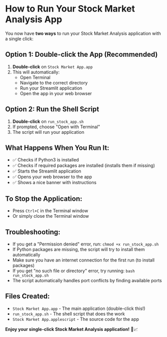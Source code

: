 # How to Run Your Stock Market Analysis App

You now have **two ways** to run your Stock Market Analysis application with a single click:

## Option 1: Double-click the App (Recommended)
1. **Double-click** on `Stock Market App.app` 
2. This will automatically:
   - Open Terminal
   - Navigate to the correct directory
   - Run your Streamlit application
   - Open the app in your web browser

## Option 2: Run the Shell Script
1. **Double-click** on `run_stock_app.sh`
2. If prompted, choose "Open with Terminal"
3. The script will run your application

## What Happens When You Run It:
- ✅ Checks if Python3 is installed
- ✅ Checks if required packages are installed (installs them if missing)
- ✅ Starts the Streamlit application
- ✅ Opens your web browser to the app
- ✅ Shows a nice banner with instructions

## To Stop the Application:
- Press `Ctrl+C` in the Terminal window
- Or simply close the Terminal window

## Troubleshooting:
- If you get a "Permission denied" error, run: `chmod +x run_stock_app.sh`
- If Python packages are missing, the script will try to install them automatically
- Make sure you have an internet connection for the first run (to install packages)
- If you get "no such file or directory" error, try running: `bash run_stock_app.sh`
- The script automatically handles port conflicts by finding available ports

## Files Created:
- `Stock Market App.app` - The main application (double-click this!)
- `run_stock_app.sh` - The shell script that does the work
- `Stock Market App.applescript` - The source code for the app

**Enjoy your single-click Stock Market Analysis application!** 🚀📈
